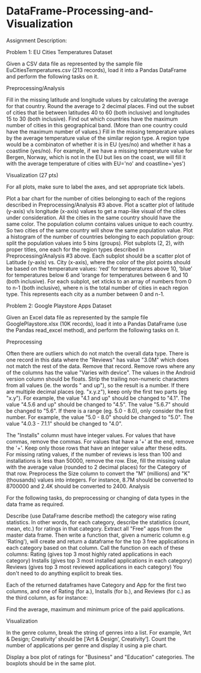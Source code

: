 # DataFrame-Processing-and-Visualization

Assignment Description:

Problem 1: EU Cities Temperatures Dataset 

Given a CSV data file as represented by the sample file EuCitiesTemperatures.csv (213 records), load it into a Pandas DataFrame and perform the following tasks on it.

Preprocessing/Analysis

Fill in the missing latitude and longitude values by calculating the average for that country. Round the average to 2 decimal places.
Find out the subset of cities that lie between latitudes 40 to 60 (both inclusive) and longitudes 15 to 30 (both inclusive). Find out which countries have the maximum number of cities in this geographical band. (More than one country could have the maximum number of values.)
Fill in the missing temperature values by the average temperature value of the similar region type. A region type would be a combinaton of whether it is in EU (yes/no) and whether it has a coastline (yes/no).
For example, if we have a missing temperature value for Bergen, Norway, which is not in the EU but lies on the coast, we will fill it with the average temperature of cities with EU='no' and coastline='yes')

Visualization (27 pts)

For all plots, make sure to label the axes, and set appropriate tick labels.

Plot a bar chart for the number of cities belonging to each of the regions described in Preprocessing/Analysis #3 above.
Plot a scatter plot of latitude (y-axis) v/s longitude (x-axis) values to get a map-like visual of the cities under consideration. All the cities in the same country should have the same color.
The population column contains values unique to each country. So two cities of the same country will show the same population value. Plot a histogram of the number of countries belonging to each population group: split the population values into 5 bins (groups).
Plot subplots (2, 2), with proper titles, one each for the region types described in Preprocessing/Analysis #3 above.
Each subplot should be a scatter plot of Latitude (y-axis) vs. City (x-axis), where the color of the plot points should be based on the temperature values: ‘red’ for temperatures above 10, ‘blue’ for temperatures below 6 and ‘orange for temperatures between 6 and 10 (both inclusive). For each subplot, set xticks to an array of numbers from 0 to n-1 (both inclusive), where n is the total number of cities in each region type. This represents each city as a number between 0 and n-1.


Problem 2: Google Playstore Apps Dataset 

Given an Excel data file as represented by the sample file GooglePlaystore.xlsx (10K records), load it into a Pandas DataFrame (use the Pandas read_excel method), and perform the following tasks on it.

Preprocessing 

Often there are outliers which do not match the overall data type. There is one record in this data where the "Reviews" has value "3.0M" which does not match the rest of the data. Remove that record.
Remove rows where any of the columns has the value "Varies with device".
The values in the Android version column should be floats. Strip the trailing non-numeric characters from all values (ie. the words " and up"), so the result is a number. If there are multiple decimal places (eg. "x.y.z"), keep only the first two parts (eg "x.y"). For example, the value "4.1 and up" should be changed to "4.1". The value "4.5.6 and up" should be changed to "4.5". The value "5.6.7" should be changed to "5.6".
If there is a range (eg. 5.0 - 8.0), only consider the first number. For example, the value "5.0 - 8.0" should be changed to "5.0". The value "4.0.3 - 7.1.1" should be changed to "4.0".

The "Installs" column must have integer values. For values that have commas, remove the commas. For values that have a '+' at the end, remove the '+'. Keep only those rows that have an integer value after these edits.
For missing rating values, if the number of reviews is less than 100 and installations is less than 50000, remove the row. Else, fill the missing value with the average value (rounded to 2 decimal places) for the Category of that row.
Preprocess the Size column to convert the "M" (millions) and "K" (thousands) values into integers. For instance, 8.7M should be converted to 8700000 and 2.4K should be converted to 2400.
Analysis 

For the following tasks, do preprocessing or changing of data types in the data frame as required.

Describe (use DataFrame describe method) the category wise rating statistics. In other words, for each category, describe the statistics (count, mean, etc.) for ratings in that category.
Extract all "Free" apps from the master data frame. Then write a function that, given a numeric column e.g 'Rating'), will create and return a dataframe for the top 3 free applications in each category based on that column. Call the function on each of these columns:
Rating (gives top 3 most highly rated applications in each category)
Installs (gives top 3 most installed applications in each category)
Reviews (gives top 3 most reviewed applications in each category)
You don't need to do anything explicit to break ties.

Each of the returned dataframes have Category and App for the first two columns, and one of Rating (for a.), Installs (for b.), and Reviews (for c.) as the third column, as for instance:

Find the average, maximum and minimum price of the paid applications.

Visualization

In the genre column, break the string of genres into a list. For example, ‘Art & Design; Creativity’ should be [‘Art & Design’, Creativity’].
Count the number of applications per genre and display it using a pie chart.

Display a box plot of ratings for "Business" and "Education" categories. The boxplots should be in the same plot.
